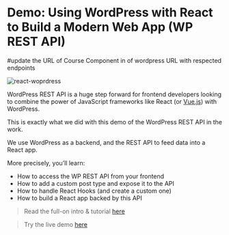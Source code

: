# Demo: Using WordPress with React to Build a Modern Web App (WP REST API)

#update the URL of Course Component in of wordpress URL with respected endpoints

![react-woprdress](https://snipcart.com/media/204844/wordpress-react.png)

WordPress REST API is a huge step forward for frontend developers looking to combine the power of JavaScript frameworks like React (or [Vue.js](https://snipcart.com/blog/wordpress-vue-headless)) with WordPress.

This is exactly what we did with this demo of the WordPress REST API in the work. 

We use WordPress as a backend, and the REST API to feed data into a React app.

More precisely, you’ll learn:

- How to access the WP REST API from your frontend
- How to add a custom post type and expose it to the API
- How to handle React Hooks (and create a custom one)
- How to build a React app backed by this API

> Read the full-on intro & tutorial [here](https://snipcart.com/blog/reactjs-wordpress-rest-api-example)

> Try the live demo [here](https://snipcart-wordpress-react.herokuapp.com/)
